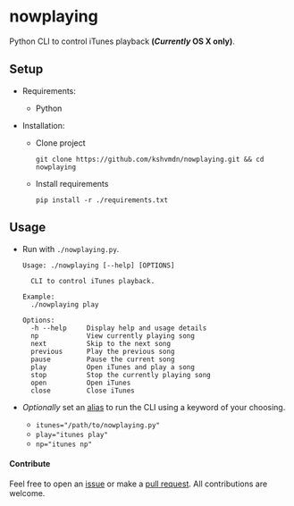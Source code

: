 # nowplaying

Python CLI to control iTunes playback **(_Currently_ OS X only)**.

## Setup

- Requirements:
    + Python

- Installation:
    
  + Clone project
    
    ```
    git clone https://github.com/kshvmdn/nowplaying.git && cd nowplaying
    ```

  + Install requirements

    ```
    pip install -r ./requirements.txt
    ```

## Usage

+ Run with `./nowplaying.py`.

  ```
  Usage: ./nowplaying [--help] [OPTIONS]
    
    CLI to control iTunes playback.
  
  Example:
    ./nowplaying play

  Options:
    -h --help     Display help and usage details
    np            View currently playing song
    next          Skip to the next song
    previous      Play the previous song
    pause         Pause the current song
    play          Open iTunes and play a song
    stop          Stop the currently playing song
    open          Open iTunes
    close         Close iTunes
  ```

+ _Optionally_ set an [alias](http://tldp.org/LDP/abs/html/aliases.html) to run the CLI using a keyword of your choosing.
  
  * `itunes="/path/to/nowplaying.py"`
  * `play="itunes play"`
  * `np="itunes np"`

#### Contribute

Feel free to open an [issue](https://github.com/kshvmdn/nowplaying/issues) or make a [pull request](https://github.com/kshvmdn/nowplaying/pulls). All contributions are welcome.
